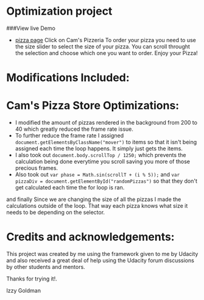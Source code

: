 **Optimization project**
===============================



###View live Demo

* [pizza page](https://izzygld.github.io/optimized/dist/views/pizza.html)
Click on Cam's Pizzeria To order your pizza you need to use the size slider to select the size of your pizza. You can scroll throught the selection and choose which one you want to order.
Enjoy your Pizza!


Modifications Included:
=============================


# Cam's Pizza Store Optimizations:

* I modified the amount of pizzas rendered in the background from 200 to 40 which greatly reduced the frame rate issue.
* To further reduce the frame rate I assigned ```document.getElementsByClassName("mover")``` to items so that it isn't being assigned each time the loop happens. It simply just gets the items.
* I also took out ```document.body.scrollTop / 1250;``` which prevents the calculation being done everytime you scroll saving you more of those precious frames.
*  Also took out ```var phase = Math.sin(scrollT + (i % 5));``` and ```var pizzaDiv = document.getElementById("randomPizzas")``` so that they don't get calculated each time the for loop is ran.

and finally Since we are changing the size of all the pizzas I made the calculations outside of the loop. That way each pizza knows what size it needs to be depending on the selector.

Credits and acknowledgements:
=============================
This project was created by me using the framework given to me by Udacity and also received a great deal of help using the Udacity forum discussions by other students and mentors.


Thanks for trying it!.

Izzy Goldman